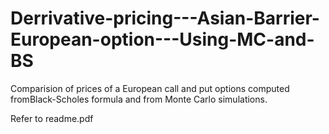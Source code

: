 # Derrivative-pricing---Asian-Barrier-European-option---Using-MC-and-BS

Comparision of prices of a European call and put options computed fromBlack-Scholes formula and from Monte Carlo simulations. 

Refer to readme.pdf
